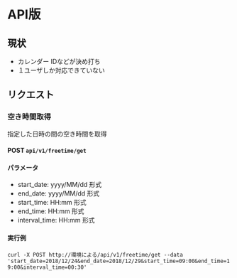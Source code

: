 # API版
## 現状
- カレンダー IDなどが決め打ち
- １ユーザしか対応できていない

## リクエスト
### 空き時間取得
指定した日時の間の空き時間を取得

#### POST `api/v1/freetime/get`
#### パラメータ
- start_date: yyyy/MM/dd 形式
- end_date: yyyy/MM/dd 形式
- start_time: HH:mm 形式
- end_time: HH:mm 形式
- interval_time: HH:mm 形式
#### 実行例
`curl -X POST http://環境による/api/v1/freetime/get --data 'start_date=2018/12/24&end_date=2018/12/29&start_time=09:00&end_time=19:00&interval_time=00:30'`
